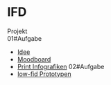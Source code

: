# IFD
Projekt
<br>
01#Aufgabe
-  <a href="https://github.com/carolinbng/IFD/blob/main/01%23Aufgabe/Idee.pdf">Idee</a>
- <a href="https://github.com/carolinbng/IFD/blob/main/01%23Aufgabe/Moodboard.pdf">Moodboard</a>
-  <a href="https://github.com/carolinbng/IFD/blob/main/01%23Aufgabe/Infografiken_Zeit.pdf">Print Infografiken</a>
02#Aufgabe
-  <a href="https://github.com/carolinbng/IFD/blob/main/02%23Aufgabe/Fahrrad_Infografik_Skizzen.pdf">low-fid Prototypen</a>